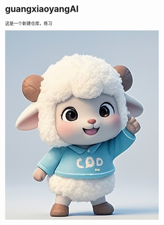 # guangxiaoyangAI
这是一个新建仓库，练习

![小羊可可爱爱](https://github.com/YounceLiang/guangxiaoyangAI/blob/main/images/%E5%B0%8F%E7%BE%8A%E5%8F%AF%E5%8F%AF%E7%88%B1%E7%88%B1.png)
